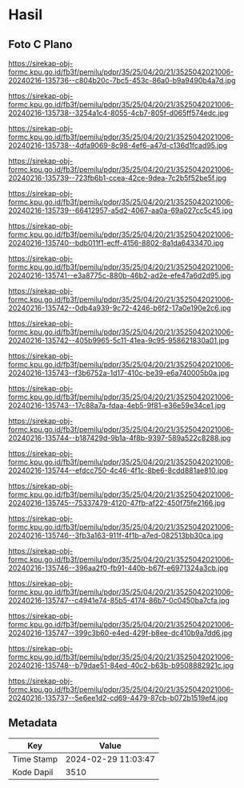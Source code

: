 # Hasil

## Foto C Plano

https://sirekap-obj-formc.kpu.go.id/fb3f/pemilu/pdpr/35/25/04/20/21/3525042021006-20240216-135736--c804b20c-7bc5-453c-86a0-b9a9490b4a7d.jpg

https://sirekap-obj-formc.kpu.go.id/fb3f/pemilu/pdpr/35/25/04/20/21/3525042021006-20240216-135738--3254a1c4-8055-4cb7-805f-d065ff574edc.jpg

https://sirekap-obj-formc.kpu.go.id/fb3f/pemilu/pdpr/35/25/04/20/21/3525042021006-20240216-135738--4dfa9069-8c98-4ef6-a47d-c136d1fcad95.jpg

https://sirekap-obj-formc.kpu.go.id/fb3f/pemilu/pdpr/35/25/04/20/21/3525042021006-20240216-135739--723fb6b1-ccea-42ce-9dea-7c2b5f52be5f.jpg

https://sirekap-obj-formc.kpu.go.id/fb3f/pemilu/pdpr/35/25/04/20/21/3525042021006-20240216-135739--66412957-a5d2-4067-aa0a-69a027cc5c45.jpg

https://sirekap-obj-formc.kpu.go.id/fb3f/pemilu/pdpr/35/25/04/20/21/3525042021006-20240216-135740--bdb011f1-ecff-4156-8802-8a1da6433470.jpg

https://sirekap-obj-formc.kpu.go.id/fb3f/pemilu/pdpr/35/25/04/20/21/3525042021006-20240216-135741--e3a8775c-880b-46b2-ad2e-efe47a6d2d95.jpg

https://sirekap-obj-formc.kpu.go.id/fb3f/pemilu/pdpr/35/25/04/20/21/3525042021006-20240216-135742--0db4a939-9c72-4246-b6f2-17a0e190e2c6.jpg

https://sirekap-obj-formc.kpu.go.id/fb3f/pemilu/pdpr/35/25/04/20/21/3525042021006-20240216-135742--405b9965-5c11-41ea-9c95-958621830a01.jpg

https://sirekap-obj-formc.kpu.go.id/fb3f/pemilu/pdpr/35/25/04/20/21/3525042021006-20240216-135743--f3b6752a-1d17-410c-be39-e6a740005b0a.jpg

https://sirekap-obj-formc.kpu.go.id/fb3f/pemilu/pdpr/35/25/04/20/21/3525042021006-20240216-135743--17c88a7a-fdaa-4eb5-9f81-e36e59e34ce1.jpg

https://sirekap-obj-formc.kpu.go.id/fb3f/pemilu/pdpr/35/25/04/20/21/3525042021006-20240216-135744--b187429d-9b1a-4f8b-9397-589a522c8288.jpg

https://sirekap-obj-formc.kpu.go.id/fb3f/pemilu/pdpr/35/25/04/20/21/3525042021006-20240216-135744--efdcc750-4c46-4f1c-8be6-8cdd881ae810.jpg

https://sirekap-obj-formc.kpu.go.id/fb3f/pemilu/pdpr/35/25/04/20/21/3525042021006-20240216-135745--75337479-4120-47fb-af22-450f75fe2166.jpg

https://sirekap-obj-formc.kpu.go.id/fb3f/pemilu/pdpr/35/25/04/20/21/3525042021006-20240216-135746--3fb3a163-911f-4f1b-a7ed-082513bb30ca.jpg

https://sirekap-obj-formc.kpu.go.id/fb3f/pemilu/pdpr/35/25/04/20/21/3525042021006-20240216-135746--396aa2f0-fb91-440b-b67f-e6971324a3cb.jpg

https://sirekap-obj-formc.kpu.go.id/fb3f/pemilu/pdpr/35/25/04/20/21/3525042021006-20240216-135747--c4941e74-85b5-4174-86b7-0c0450ba7cfa.jpg

https://sirekap-obj-formc.kpu.go.id/fb3f/pemilu/pdpr/35/25/04/20/21/3525042021006-20240216-135747--399c3b60-e4ed-429f-b8ee-dc410b9a7dd6.jpg

https://sirekap-obj-formc.kpu.go.id/fb3f/pemilu/pdpr/35/25/04/20/21/3525042021006-20240216-135748--b79dae51-84ed-40c2-b63b-b9508882921c.jpg

https://sirekap-obj-formc.kpu.go.id/fb3f/pemilu/pdpr/35/25/04/20/21/3525042021006-20240216-135737--5e6ee1d2-cd69-4479-87cb-b072b1519ef4.jpg


## Metadata

| Key        | Value               |
| ---------- | ------------------- |
| Time Stamp | 2024-02-29 11:03:47 |
| Kode Dapil | 3510                |



